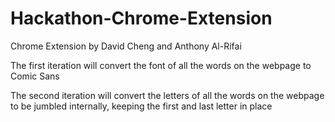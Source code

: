 # Hackathon-Chrome-Extension

Chrome Extension by David Cheng and Anthony Al-Rifai

The first iteration will convert the font of all the words on the webpage to Comic Sans

The second iteration will convert the letters of all the words on the webpage to be jumbled internally, keeping the first and last letter in place
